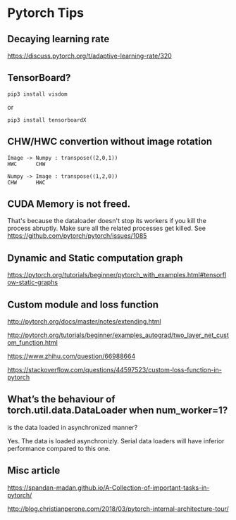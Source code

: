 Pytorch Tips
===

## Decaying learning rate

https://discuss.pytorch.org/t/adaptive-learning-rate/320

## TensorBoard?

`pip3 install visdom`

or

`pip3 install tensorboardX`

## CHW/HWC convertion without image rotation

```
Image -> Numpy : transpose((2,0,1))
HWC      CHW

Numpy -> Image : transpose((1,2,0))
CHW      HWC
```

## CUDA Memory is not freed.

That's because the dataloader doesn't stop its workers if you kill the process
abruptly. Make sure all the related processes get killed.
See https://github.com/pytorch/pytorch/issues/1085

## Dynamic and Static computation graph

https://pytorch.org/tutorials/beginner/pytorch_with_examples.html#tensorflow-static-graphs

## Custom module and loss function

http://pytorch.org/docs/master/notes/extending.html

http://pytorch.org/tutorials/beginner/examples_autograd/two_layer_net_custom_function.html

https://www.zhihu.com/question/66988664

https://stackoverflow.com/questions/44597523/custom-loss-function-in-pytorch

## What’s the behaviour of torch.util.data.DataLoader when num_worker=1?

is the data loaded in asynchronized manner?

Yes. The data is loaded asynchronizly. Serial data loaders will have inferior
performance compared to this one.

## Misc article

https://spandan-madan.github.io/A-Collection-of-important-tasks-in-pytorch/

http://blog.christianperone.com/2018/03/pytorch-internal-architecture-tour/
